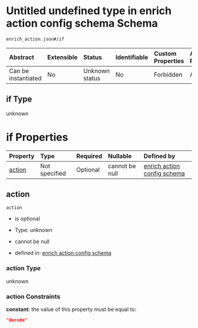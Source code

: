 # Untitled undefined type in enrich action config schema Schema

```txt
enrich_action.json#/if
```



| Abstract            | Extensible | Status         | Identifiable | Custom Properties | Additional Properties | Access Restrictions | Defined In                                                                |
| :------------------ | :--------- | :------------- | :----------- | :---------------- | :-------------------- | :------------------ | :------------------------------------------------------------------------ |
| Can be instantiated | No         | Unknown status | No           | Forbidden         | Allowed               | none                | [enrich\_action.json\*](../out/enrich_action.json "open original schema") |

## if Type

unknown

# if Properties

| Property          | Type          | Required | Nullable       | Defined by                                                                                                      |
| :---------------- | :------------ | :------- | :------------- | :-------------------------------------------------------------------------------------------------------------- |
| [action](#action) | Not specified | Optional | cannot be null | [enrich action config schema](enrich_action-if-properties-action.md "enrich_action.json#/if/properties/action") |

## action



`action`

* is optional

* Type: unknown

* cannot be null

* defined in: [enrich action config schema](enrich_action-if-properties-action.md "enrich_action.json#/if/properties/action")

### action Type

unknown

### action Constraints

**constant**: the value of this property must be equal to:

```json
"decode"
```
